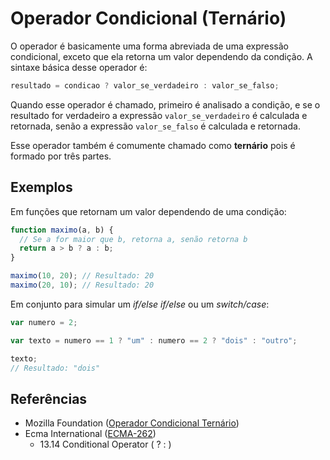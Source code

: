 # Operador Condicional (Ternário)

O operador é basicamente uma forma abreviada de uma expressão condicional,
exceto que ela retorna um valor dependendo da condição. A sintaxe básica desse
operador é:

```javascript
resultado = condicao ? valor_se_verdadeiro : valor_se_falso;
```

Quando esse operador é chamado, primeiro é analisado a condição, e se o
resultado for verdadeiro a expressão `valor_se_verdadeiro` é calculada e
retornada, senão a expressão `valor_se_falso` é calculada e retornada.

Esse operador também é comumente chamado como **ternário** pois é formado por
três partes.

## Exemplos

Em funções que retornam um valor dependendo de uma condição:

```javascript
function maximo(a, b) {
  // Se a for maior que b, retorna a, senão retorna b
  return a > b ? a : b;
}

maximo(10, 20); // Resultado: 20
maximo(20, 10); // Resultado: 20
```

Em conjunto para simular um _if/else if/else_ ou um _switch/case_:

```javascript
var numero = 2;

var texto = numero == 1 ? "um" : numero == 2 ? "dois" : "outro";

texto;
// Resultado: "dois"
```

## Referências

- Mozilla Foundation
  ([Operador Condicional Ternário](https://developer.mozilla.org/pt-BR/docs/Web/JavaScript/Reference/Operators/Conditional_Operator))
- Ecma International ([ECMA-262](https://tc39.es/ecma262))
  - 13.14 Conditional Operator ( ? : )
